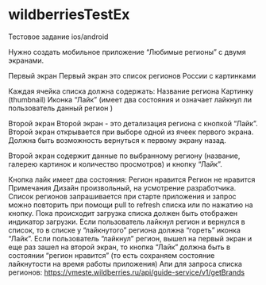 # wildberriesTestEx

Тестовое задание ios/android

Нужно создать мобильное приложение “Любимые регионы” с двумя экранами.

Первый экран
Первый экран это список регионов России с картинками

Каждая ячейка списка должна содержать:
Название региона
Картинку (thumbnail)
Иконка “Лайк” (имеет два состояния и означает лайкнул ли пользователь данный регион )

Второй экран
Второй экран - это детализация региона с кнопкой “Лайк”.
Второй экран открывается при выборе одной из ячеек первого экрана. Должна быть возможность вернуться к первому экрану назад.

Второй экран содержит данные по выбранному региону (название, галерею картинок и количество просмотров) и кнопку “Лайк”.

Кнопка лайк имеет два состояния:
Регион нравится
Регион не нравится
Примечания
Дизайн произвольный, на усмотрение разработчика.
Список регионов запрашивается при старте приложения и запрос можно повторить при помощи pull to refresh списка или по нажатию на кнопку.
Пока происходит загрузка списка должен быть отображен индикатор загрузки.
Если пользователь лайкнул регион и вернулся в список, то в списке у “лайкнутого” региона должна “гореть” иконка “Лайк”. 
Если пользователь “лайкнул” регион, вышел на первый экран и еще раз зашел на второй экран, то кнопка “Лайк” должна быть в состоянии “регион нравится” (то есть сохраняем состояние лайкнутости на время работы приложения)
Апи для запроса списка регионов: https://vmeste.wildberries.ru/api/guide-service/v1/getBrands
